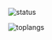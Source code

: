 ![status](https://github-readme-stats.vercel.app/api?username=LCW0NJUPT&show_icons=true)

![toplangs](https://github-readme-stats.vercel.app/api/top-langs/?username=LCW0NJUPT)
